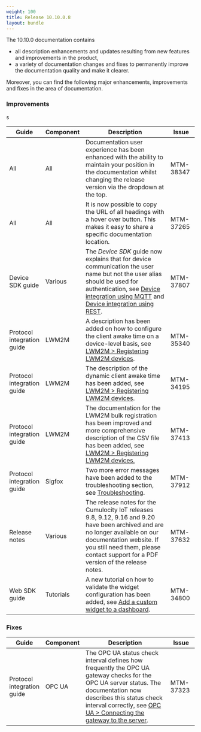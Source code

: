 ```yaml
---
weight: 100
title: Release 10.10.0.8
layout: bundle
---
```

<!--10.9.1.0 - 10.9.13.0; 10.10.0.0 - 10.10.0.8-->

The 10.10.0 documentation contains

* all description enhancements and updates resulting from new features and improvements in the product,
* a variety of documentation changes and fixes to permanently improve the documentation quality and make it clearer.

Moreover, you can find the following major enhancements, improvements and fixes in the area of documentation.


### Improvements

<table ><colgroup>
<col style="width: 15%;"><col style="width: 15%;"><col style="width: 55%;"><col style="width: 15%;"></colgroup>
<thead><tr>
<th>
Guide</th>
<th>
Component</th>
<th>
Description</th>
<th>
Issue</th>
</tr>
</thead><tbody>

<tr>
<td>
All</td>
<td>
All</td>
<td > Documentation user experience has been enhanced with the ability to maintain your position in the documentation whilst changing the release version via the dropdown at the top. </td>
<td>
MTM-38347</td>
</tr>

<tr>
<td>
All</td>
<td>
All</td>
<td > It is now possible to copy the URL of all headings with a hover over button. This makes it easy to share a specific documentation location. </td>
<td>
MTM-37265</td>
</tr>

<tr>
<td>
Device SDK guide</td>
<td>
Various</td>
<td > The <i>Device SDK</i> guide now explains that for device communication the user name but not the user alias should be used for authentication, see <a href="https://cumulocity.com/guides/device-sdk/mqtt/" class="no-ajaxy">Device integration using MQTT</a> and <a href="https://cumulocity.com/guides/device-sdk/rest/" class="no-ajaxy">Device integration using REST</a>.</td>
<td>
MTM-37807</td>
</tr>

<tr>
<td>
Protocol integration guide</td>
<td>
LWM2M</td>
<td > A description has been added on how to configure the client awake time on a device-level basis, see <a href="https://cumulocity.com/guides/protocol-integration/lwm2m/#register-device" class="no-ajaxy">LWM2M > Registering LWM2M devices</a>. </td>
<td>
MTM-35340</td>
</tr>

<tr>
<td>
Protocol integration guide</td>
<td>
LWM2M</td>
<td > The description of the dynamic client awake time has been added, see <a href="https://cumulocity.com/guides/protocol-integration/lwm2m/#register-device" class="no-ajaxy">LWM2M > Registering LWM2M devices</a>. </td>
<td>
MTM-34195</td>
</tr>

<tr>
<td>
Protocol integration guide</td>
<td>
LWM2M</td>
<td > The documentation for the LWM2M bulk registration has been improved and more comprehensive description of the CSV file has been added, see <a href="https://cumulocity.com/guides/protocol-integration/lwm2m/#register-device" class="no-ajaxy">LWM2M > Registering LWM2M devices. </td>
<td>
MTM-37413</td>
</tr>s


<tr>
<td>
Protocol integration guide</td>
<td>
Sigfox</td>
<td > Two more error messages have been added to the troubleshooting section, see <a href="https://cumulocity.com/guides/protocol-integration/sigfox/#troubleshooting" class="no-ajaxy"<Sigfox > Troubleshooting</a>. </td>
<td>
MTM-37912</td>
</tr>

<tr>
<td>
Release notes</td>
<td>
Various</td>
<td > The release notes for the Cumulocity IoT releases 9.8, 9.12, 9.16 and 9.20 have been archived and are no longer available on our documentation website. If you still need them, please contact support for a PDF version of the release notes. </td>
<td>
MTM-37632</td>
</tr>

<tr>
<td>
Web SDK guide</td>
<td>
Tutorials</td>
<td > A new tutorial on how to validate the widget configuration has been added, see <a href="https://cumulocity.com/guides/web/tutorials/#add-a-custom-widget" class="no-ajaxy"<Tutorials > Add a custom widget to a dashboard</a>.</td>
<td>
MTM-34800</td>
</tr>


</tbody></table>


### Fixes

<table ><colgroup>
<col style="width: 15%;"><col style="width: 15%;"><col style="width: 55%;"><col style="width: 15%;"></colgroup>
<thead><tr>
<th>
Guide</th>
<th>
Component</th>
<th>
Description</th>
<th>
Issue</th>
</tr>
</thead><tbody>

<tr>
<td>
Protocol integration guide</td>
<td>
OPC UA</td>
<td > The OPC UA status check interval defines how frequently the OPC UA gateway checks for the OPC UA server status. The documentation now describes this status check interval correctly, see <a href="https://cumulocity.com/guides//protocol-integration/opcua/#connecting-gateway" class="no-ajaxy">OPC UA > Connecting the gateway to the server</a>.</td>
<td>
MTM-37323</td>
</tr>



</tbody></table>
